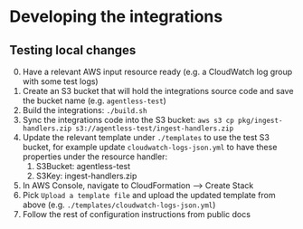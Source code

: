# Developing the integrations

## Testing local changes

0. Have a relevant AWS input resource ready (e.g. a CloudWatch log group with some test logs)
1. Create an S3 bucket that will hold the integrations source code and save the bucket name (e.g. `agentless-test`)
2. Build the integrations: `./build.sh`
3. Sync the integrations code into the S3 bucket: `aws s3 cp pkg/ingest-handlers.zip s3://agentless-test/ingest-handlers.zip`
4. Update the relevant template under `./templates` to use the test S3 bucket, for example update `cloudwatch-logs-json.yml` to have these properties under the resource handler:
   1. S3Bucket: agentless-test
   2. S3Key: ingest-handlers.zip
5. In AWS Console, navigate to CloudFormation --> Create Stack
6. Pick `Upload a template file` and upload the updated template from above (e.g. `./templates/cloudwatch-logs-json.yml`)
7. Follow the rest of configuration instructions from public docs